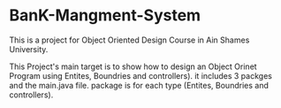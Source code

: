 # BanK-Mangment-System
This is a project for Object Oriented Design Course in Ain Shames University.

This Project's main target is to show how to design an Object Orinet Program using Entites, Boundries and controllers).
it includes 3 packges and the main.java file.
package is for each type (Entites, Boundries and controllers).
